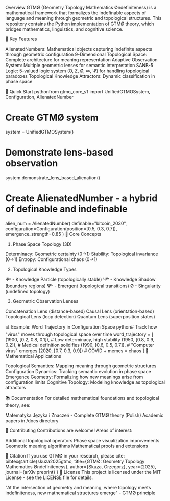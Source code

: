 Overview
GTMØ (Geometry Topology Mathematics Øndefiniteness) is a mathematical framework that formalizes the indefinable aspects of language and meaning through geometric and topological structures. This repository contains the Python implementation of GTMØ theory, which bridges mathematics, linguistics, and cognitive science.

🌟 Key Features

AlienatedNumbers: Mathematical objects capturing indefinite aspects through geometric configuration
9-Dimensional Topological Space: Complete architecture for meaning representation
Adaptive Observation System: Multiple geometric lenses for semantic interpretation
SANB-5 Logic: 5-valued logic system (O, Z, Ø, ∞, Ψ) for handling topological paradoxes
Topological Knowledge Attractors: Dynamic classification in phase space

🚀 Quick Start
pythonfrom gtmo_core_v1 import UnifiedGTMOSystem, Configuration, AlienatedNumber

# Create GTMØ system
system = UnifiedGTMOSystem()

# Demonstrate lens-based observation
system.demonstrate_lens_based_alienation()

# Create AlienatedNumber - a hybrid of definable and indefinable
alien_num = AlienatedNumber(
    definable="bitcoin_2030",
    configuration=Configuration(position=[0.5, 0.3, 0.7]),
    emergence_strength=0.85
)
🧠 Core Concepts
1. Phase Space Topology (3D)

Determinacy: Geometric certainty (0→1)
Stability: Topological invariance (0→1)
Entropy: Configurational chaos (0→1)

2. Topological Knowledge Types

Ψᴷ - Knowledge Particle (topologically stable)
Ψʰ - Knowledge Shadow (boundary regions)
Ψᴺ - Emergent (topological transitions)
Ø - Singularity (undefined topology)

3. Geometric Observation Lenses

Concatenation Lens (distance-based)
Causal Lens (orientation-based)
Topological Lens (loop detection)
Quantum Lens (superposition states)

📊 Example: Word Trajectory in Configuration Space
python# Track how "virus" moves through topological space over time
word_trajectory = [
    (1900, [0.2, 0.8, 0.1]),  # Low determinacy, high stability
    (1950, [0.8, 0.9, 0.2]),  # Medical definition solidifies
    (1990, [0.6, 0.5, 0.7]),  # "Computer virus" emerges
    (2020, [0.7, 0.3, 0.9])   # COVID + memes = chaos
]
🔬 Mathematical Applications

Topological Semantics: Mapping meaning through geometric structures
Configuration Dynamics: Tracking semantic evolution in phase space
Emergence Geometry: Formalizing how new meanings arise from configuration limits
Cognitive Topology: Modeling knowledge as topological attractors

📚 Documentation
For detailed mathematical foundations and topological theory, see:

Matematyka Języka i Znaczeń - Complete GTMØ theory (Polish)
Academic papers in /docs directory

🤝 Contributing
Contributions are welcome! Areas of interest:

Additional topological operators
Phase space visualization improvements
Geometric meaning algorithms
Mathematical proofs and extensions

📖 Citation
If you use GTMØ in your research, please cite:
bibtex@article{skuza2025gtmo,
  title={GTMØ: Geometry Topology Mathematics Øndefiniteness},
  author={Skuza, Grzegorz},
  year={2025},
  journal={arXiv preprint}
}
📄 License
This project is licensed under the MIT License - see the LICENSE file for details.

"At the intersection of geometry and meaning, where topology meets indefiniteness, new mathematical structures emerge" - GTMØ principle
